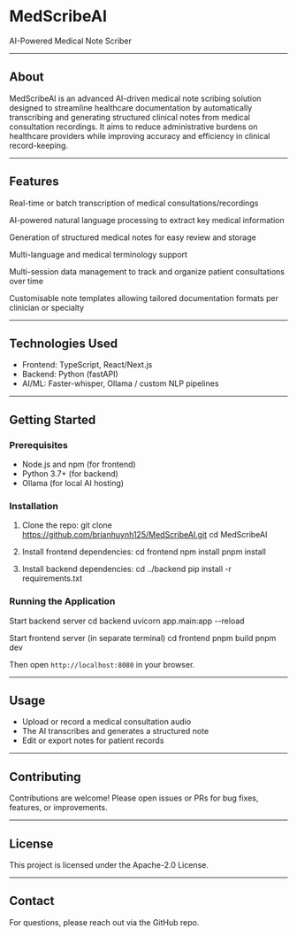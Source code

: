 # MedScribeAI

AI-Powered Medical Note Scriber

---

## About

MedScribeAI is an advanced AI-driven medical note scribing solution designed to streamline healthcare documentation by automatically transcribing and generating structured clinical notes from medical consultation recordings. It aims to reduce administrative burdens on healthcare providers while improving accuracy and efficiency in clinical record-keeping.

---

## Features
Real-time or batch transcription of medical consultations/recordings

AI-powered natural language processing to extract key medical information

Generation of structured medical notes for easy review and storage

Multi-language and medical terminology support

Multi-session data management to track and organize patient consultations over time

Customisable note templates allowing tailored documentation formats per clinician or specialty

---

## Technologies Used

- Frontend: TypeScript, React/Next.js
- Backend: Python (fastAPI)
- AI/ML: Faster-whisper, Ollama / custom NLP pipelines

---

## Getting Started

### Prerequisites

- Node.js and npm (for frontend)
- Python 3.7+ (for backend)
- Ollama (for local AI hosting)
### Installation

1. Clone the repo:
git clone https://github.com/brianhuynh125/MedScribeAI.git
cd MedScribeAI

2. Install frontend dependencies:
cd frontend
npm install
pnpm install

4. Install backend dependencies:
cd ../backend
pip install -r requirements.txt

### Running the Application

Start backend server
cd backend
uvicorn app.main:app --reload

Start frontend server (in separate terminal)
cd frontend
pnpm build
pnpm dev

Then open `http://localhost:8080` in your browser.

---

## Usage

- Upload or record a medical consultation audio
- The AI transcribes and generates a structured note
- Edit or export notes for patient records

---

## Contributing

Contributions are welcome! Please open issues or PRs for bug fixes, features, or improvements.

---

## License

This project is licensed under the Apache-2.0 License.

---

## Contact

For questions, please reach out via the GitHub repo.


